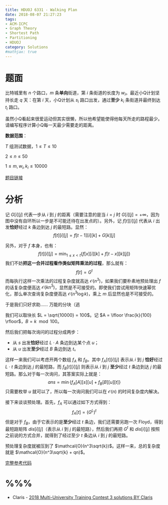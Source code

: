 ```yaml
---
title: HDUOJ 6331 - Walking Plan
date: 2018-08-07 21:27:23
tags: 
- ACM-ICPC
- Graph Theory
- Shortest Path
- Partitioning
- HDUOJ
category: Solutions
#mathjax: true
---
```


# 题面

比特城里有 $n$ 个路口，$m$ 条**单向**街道，第 $i$ 条街道的长度为 $w_i$。最近小Q计划坚持长走 $q$ 天：在第 $i$ 天，小Q计划从 $s_i$ 路口出发，通过**至少** $k_i$ 条街道并最终到达 $t_i$ 路口。

虽然小Q看起来很爱运动但其实很懒，所以他希望能使得他每天所走的路程最少。请编写程序计算小Q每一天最少需要走的距离。

**数据范围**：

$T$ 组测试数据，$1 \le T \le 10$

$2 \le n \le 50$

$1 \le m, w_i, k_i \le 10000$

[题目链接](http://acm.hdu.edu.cn/showproblem.php?pid=6331)

# 分析

记 $G[i][j]$ 代表一步从 $i$ 到 $j$ 的距离（需要注意的是当 $i = j$ 时 $G[i][j] = +\infty$，因为图中没有自环所以一步是不可能还待在出发点的）。另外，记 $f[t][i][j]$ 代表从 $i$ 出发**恰好**经过 $k$ 条边到达 $j$ 的最短路。显然：
$$
f[t][i][j] = f[t - 1][i][k] + G[k][j]
$$


另外，对于 $f$ 本身，也有：
$$
f[t][i][j] = \min_{1 \le x < t}\{f[x][i][k] + f[t - x][k][j] \}
$$
我们不妨**把这一合并过程看作类似矩阵乘法的过程**，那么就有：
$$
f[t] = G^t
$$
而每执行这样一次乘法的过程复杂度就高达 $\mathcal{O}(n^3)$，如果我们要朴素地预处理出 $f$ 的话复杂度便高达 $\mathcal{O}(kn^3)$，显然是不可接受的。即使我们尝试用矩阵快速幂优化，那么单次查询复杂度便高达 $\mathcal{O}(n^3\log{k})$，乘上 $m$ 后显然也是不可接受的。

于是我们只好求助…… 万能的分块（逃

我们可以取块长 $L = \sqrt{10000} = 100$。记 $A = \lfloor \frac{k}{100} \rfloor$，$B = k \mod 100$。

然后我们把每次询问的过程分成两步：

- 从 $s$ 出发**恰好**经过 $L \cdot A$ 条边到达某个点 $u$；
- 从 $u$ 出发**至少**经过 $B$ 条边到达 $t$。

这样一来我们可以考虑开两个数组 $f_A$ 和 $f_B$。其中 $f_A[t][i][j]$ 表示从 $i$ 到 $j$ **恰好**经过 $L \cdot t$ 条边到达 $j$ 的最短路，而 $f_B[t][i][j]$ 则表示从 $i$ 到 $j$ **至少**经过 $t$ 条边到达 $j$ 的最短路。那么对于每一次询问，其答案实际上就是：
$$
ans = \min \{ f_A[A][s][u] + f_B[B][u][t] \}
$$
只需要枚举 $u$ 就可以了，所以每一次询问我们可以在 $\mathcal{O}(n)$ 的时间复杂度内解决。

接下来谈谈预处理。首先，$f_A$ 可以通过如下方式得到：
$$
f_A[t] = (G^{L})^t
$$
但是对于 $f_B$，由于它表示的是**至少**经过 $t$ 条边，我们还需要另跑一次 Floyd，得到最短路矩阵 $dis[i][j]$（表示从 $i$ 到 $j$ 的最短路），然后我们再把 $G^t$ 和 $dis[i][j]$ 按照之前说的方式合并，就得到了经过至少 $t$ 条边从 $i$ 到 $j$ 的最短路。

预处理复杂度就被压到了 $\mathcal{O}(n^3\sqrt{k})$。这样一来，总的复杂度就是 $\mathcal{O}(n^3\sqrt{k} + qn)$。

[完整参考代码](https://github.com/codgician/ACM-ICPC/blob/master/HDUOJ/6331/floyd_partitioning.cpp)

# %%%

- Claris - [2018 Multi-University Training Contest 3 solutions BY Claris](http://bestcoder.hdu.edu.cn/blog/2018-multi-university-training-contest-3-solutions-by-claris/)